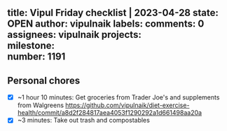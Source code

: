 title:	Vipul Friday checklist | 2023-04-28
state:	OPEN
author:	vipulnaik
labels:	
comments:	0
assignees:	vipulnaik
projects:	
milestone:	
number:	1191
--
## Personal chores

- [x] ~1 hour 10 minutes: Get groceries from Trader Joe's and supplements from Walgreens https://github.com/vipulnaik/diet-exercise-health/commit/a8d2f284817aea4053f1290292a1d661498aa20a
- [x] ~3 minutes: Take out trash and compostables 
